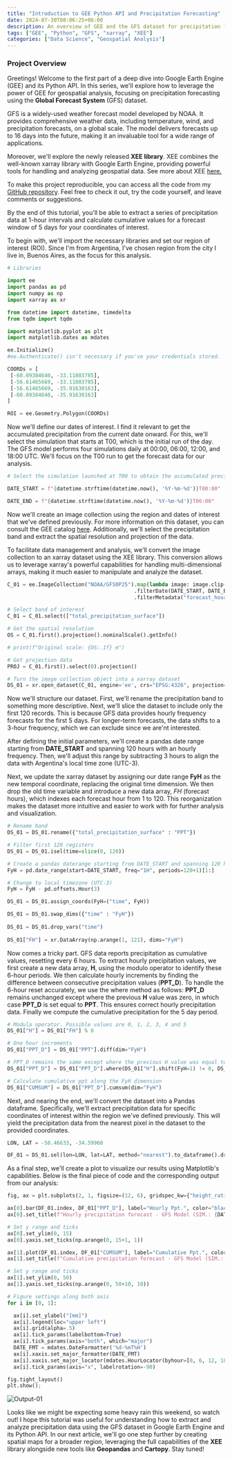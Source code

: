 ```yaml
---
title: "Introduction to GEE Python API and Precipitation Forecasting"
date: 2024-07-30T08:06:25+06:00
description: An overview of GEE and the GFS dataset for precipitation forecasting.
tags: ["GEE", "Python", "GFS", "xarray", "XEE"]
categories: ["Data Science", "Geospatial Analysis"]
---
```


### Project Overview

Greetings! Welcome to the first part of a deep dive into Google Earth Engine (GEE) and its Python API. In this series, we'll explore how to leverage the power of GEE for geospatial analysis, focusing on precipitation forecasting using the **Global Forecast System** (GFS) dataset.

GFS is a widely-used weather forecast model developed by NOAA. It provides comprehensive weather data, including temperature, wind, and precipitation forecasts, on a global scale. The model delivers forecasts up to 16 days into the future, making it an invaluable tool for a wide range of applications.

Moreover, we'll explore the newly released **XEE library**. XEE combines the well-known xarray library with Google Earth Engine, providing powerful tools for handling and analyzing geospatial data.  See more about XEE [here.](https://github.com/google/Xee)

To make this project reproducible, you can access all the code from my [GitHub repository](https://github.com/jm-marcenaro). Feel free to check it out, try the code yourself, and leave comments or suggestions.

By the end of this tutorial, you'll be able to extract a series of precipitation data at 1-hour intervals and calculate cumulative values for a forecast window of 5 days for your coordinates of interest.

To begin with, we'll import the necessary libraries and set our region of interest (ROI). Since I'm from Argentina, I've chosen region from the city I live in, Buenos Aires, as the focus for this analysis.

```python
# Libraries

import ee
import pandas as pd
import numpy as np
import xarray as xr

from datetime import datetime, timedelta
from tqdm import tqdm

import matplotlib.pyplot as plt
import matplotlib.dates as mdates

ee.Initialize()
#ee.Authenticate() isn't necessary if you've your credentials stored.

COORDs = [
 [-60.09384640, -33.11803785],
 [-56.61465669, -33.11803785],
 [-56.61465669, -35.91630163],
 [-60.09384640, -35.91630163]
]

ROI = ee.Geometry.Polygon(COORDs)
```
Now we'll define our dates of interest. I find it relevant to get the accumulated precipitation from the current date onward. For this, we'll select the simulation that starts at T00, which is the initial run of the day. The GFS model performs four simulations daily at 00:00, 06:00, 12:00, and 18:00 UTC. We'll focus on the T00 run to get the forecast data for our analysis.

```python
# Select the simulation launched at T00 to obtain the accumulated precipitation for the current day

DATE_START = f"{datetime.strftime(datetime.now(), '%Y-%m-%d')}T00:00"

DATE_END = f"{datetime.strftime(datetime.now(), '%Y-%m-%d')}T06:00"
```

Now we'll create an image collection using the region and dates of interest that we've defined previously. For more information on this dataset, you can consult the GEE catalog [here](https://developers.google.com/earth-engine/datasets/catalog/NOAA_GFS0P25#description). Additionally, we'll select the precipitation band and extract the spatial resolution and projection of the data.

To facilitate data management and analysis, we'll convert the image collection to an xarray dataset using the XEE library. This conversion allows us to leverage xarray's powerful capabilities for handling multi-dimensional arrays, making it much easier to manipulate and analyze the dataset.


```python
C_01 = ee.ImageCollection("NOAA/GFS0P25").map(lambda image: image.clip(ROI))\
                                         .filterDate(DATE_START, DATE_END)\
                                         .filterMetadata("forecast_hours", "greater_than", 0)

# Select band of interest
C_01 = C_01.select(["total_precipitation_surface"])

# Get the spatial resolution
OS = C_01.first().projection().nominalScale().getInfo()

# print(f"Original scale: {OS:.1f} m")

# Get projection data
PROJ = C_01.first().select(0).projection()

# Turn the image collection object into a xarray dataset
DS_01 = xr.open_dataset(C_01, engine='ee', crs="EPSG:4326", projection=PROJ, geometry=ROI)

```
<!-- Output would be an earth engine image collection like this:
![Xarray output](static/Capture-02.PNG) -->

Now we'll structure our dataset. First, we'll rename the precipitation band to something more descriptive. Next, we'll slice the dataset to include only the first 120 records. This is because GFS data provides hourly frequency forecasts for the first 5 days. For longer-term forecasts, the data shifts to a 3-hour frequency, which we can exclude since we are'nt interested.

After defining the initial parameters, we'll create a pandas date range starting from **DATE_START** and spanning 120 hours with an hourly frequency. Then, we'll adjust this range by subtracting 3 hours to align the data with Argentina's local time zone (UTC-3).

Next, we update the xarray dataset by assigning our date range **FyH** as the new temporal coordinate, replacing the original time dimension. We then drop the old time variable and introduce a new data array, *FH* (forecast hours), which indexes each forecast hour from 1 to 120. This reorganization makes the dataset more intuitive and easier to work with for further analysis and visualization.

```python
# Rename band
DS_01 = DS_01.rename({"total_precipitation_surface" : "PPT"})

# Filter first 120 registers
DS_01 = DS_01.isel(time=slice(0, 120))

# Create a pandas daterange starting from DATE_START and spanning 120 hours
FyH = pd.date_range(start=DATE_START, freq="1H", periods=120+1)[1:]

# Change to local timezone (UTC-3)
FyH = FyH - pd.offsets.Hour(3)

DS_01 = DS_01.assign_coords(FyH=("time", FyH))

DS_01 = DS_01.swap_dims({"time" : "FyH"})
                            
DS_01 = DS_01.drop_vars("time")
    
DS_01["FH"] = xr.DataArray(np.arange(1, 121), dims="FyH")
```

Now comes a tricky part. GFS data reports precipitation as cumulative values, resetting every 6 hours. To extract hourly precipitation values, we first create a new data array, **H**, using the modulo operator to identify these 6-hour periods. We then calculate hourly increments by finding the difference between consecutive precipitation values (**PPT_D**). To handle the 6-hour reset accurately, we use the where method as follows: **PPT_D** remains unchanged except where the previous **H** value was zero, in which case **PPT_D** is set equal to **PPT**. This ensures correct hourly precipitation data. Finally we compute the cumulative precipitation for the 5 day period.

```python
# Modula operator. Possible values are 0, 1, 2, 3, 4 and 5
DS_01["H"] = DS_01["FH"] % 6

# One hour increments
DS_01["PPT_D"] = DS_01["PPT"].diff(dim="FyH")

# PPT_D remains the same except where the previous H value was equal to 0
DS_01["PPT_D"] = DS_01["PPT_D"].where(DS_01["H"].shift(FyH=1) != 0, DS_01["PPT"])

# Calculate cumulative ppt along the FyH dimension
DS_01["CUMSUM"] = DS_01["PPT_D"].cumsum(dim="FyH")
```

Next, and nearing the end, we'll convert the dataset into a Pandas dataframe. Specifically, we'll extract precipitation data for specific coordinates of interest within the region we've defined previously. This will yield the precipitation data from the nearest pixel in the dataset to the provided coordinates.

```python
LON, LAT = -58.46633, -34.59960

DF_01 = DS_01.sel(lon=LON, lat=LAT, method="nearest").to_dataframe().drop(columns={"lon", "lat"})
```
As a final step, we'll create a plot to visualize our results using Matplotlib's capabilities. Below is the final piece of code and the corresponding output from our analysis:

```python
fig, ax = plt.subplots(2, 1, figsize=(12, 6), gridspec_kw={"height_ratios" : [1, .6]}, sharex=True)

ax[0].bar(DF_01.index, DF_01["PPT_D"], label="Hourly Ppt.", color="black", zorder=5, width=.025)
ax[0].set_title(f"Hourly precipitation forecast - GFS Model (SIM.: {DATE_START})", fontweight="bold")

# Set y range and ticks
ax[0].set_ylim(0, 15)
ax[0].yaxis.set_ticks(np.arange(0, 15+1, 1))

ax[1].plot(DF_01.index, DF_01["CUMSUM"], label="Cumulative Ppt.", color="firebrick", zorder=5)
ax[1].set_title(f"Cumulative precipitation forecast - GFS Model (SIM.: {DATE_START})", fontweight="bold")

# Set y range and ticks
ax[1].set_ylim(0, 50)
ax[1].yaxis.set_ticks(np.arange(0, 50+10, 10))

# Figure settings along both axis
for i in [0, 1]:

  ax[i].set_ylabel("[mm]")
  ax[i].legend(loc="upper left")
  ax[i].grid(alpha=.5)
  ax[i].tick_params(labelbottom=True)
  ax[i].tick_params(axis="both", which="major")
  DATE_FMT = mdates.DateFormatter('%d-%mT%H')
  ax[i].xaxis.set_major_formatter(DATE_FMT)
  ax[i].xaxis.set_major_locator(mdates.HourLocator(byhour=[0, 6, 12, 18]))
  ax[i].tick_params(axis="x", labelrotation=-90)

fig.tight_layout()
plt.show();
```
![Output-01](static/Output-01.png)

Looks like we might be expecting some heavy rain this weekend, so watch out! I hope this tutorial was useful for understanding how to extract and analyze precipitation data using the GFS dataset in Google Earth Engine and its Python API. In our next article, we'll go one step further by creating spatial maps for a broader region, leveraging the full capabilities of the **XEE** library alongside new tools like **Geopandas** and **Cartopy**. Stay tuned!